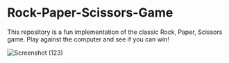 # Rock-Paper-Scissors-Game
This repository is a fun implementation of the classic Rock, Paper, Scissors game. Play against the computer and see if you can win!


![Screenshot (123)](https://github.com/Abhishek-Singh2609/Rock-Paper-Scissors-Game/assets/76973944/0472a135-1852-44ef-b55d-8b5c5c9479d9)
